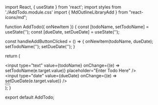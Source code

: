 import React, { useState } from 'react';
import styles from './AddTodo.module.css'
import { MdOutlineLibraryAdd } from "react-icons/md";

function AddTodo({ onNewItem }) {
  const [todoName, setTodoName] = useState('');
  const [dueDate, setDueDate] = useState('');

  const handleAddButtonClicked = () => {
    onNewItem(todoName, dueDate);
    setTodoName('');
    setDueDate('');
  }

  return (
    <div className="container text-center">
      <div className="row kg-row">
        <div className="col-6">
          <input 
            type="text" 
            value={todoName} 
            onChange={(e) => setTodoName(e.target.value)} 
            placeholder="Enter Todo Here" 
          />
        </div>
        <div className="col-4">
          <input 
            type="date" 
            value={dueDate} 
            onChange={(e) => setDueDate(e.target.value)} 
          />
        </div>
        <div className="col-2">
          <button 
            type="button" 
            className="btn btn-success kg-button" 
            onClick={handleAddButtonClicked}
          >
            <MdOutlineLibraryAdd />
          </button>
        </div>
      </div>
    </div>
  );
}

export default AddTodo;
